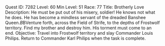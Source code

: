 Quest ID: 7282
Level: 60
Min Level: 51
Race: 77
Title: Brotherly Love
Description: He must be put out of his misery, soldier! He knows not what he does. He has become a mindless servant of the dreaded Banshee Queen.$B$BVenture forth, across the Field of Strife, to the depths of Frostwolf territory. Find my brother and destroy him. His torment must come to an end.
Objective: Travel into Frostwolf territory and slay Commander Louis Philips. Return to Commander Karl Philips when the task is complete.

